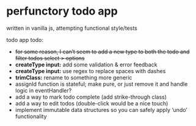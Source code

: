 # perfunctory todo app

written in vanilla js, attempting functional style/tests

todo app todo:
- ~~for some reason, I can’t seem to add a new type to both the todo and filter todos select > options~~
- **createType input:** add some validation & error feedback
- **createType input:** use regex to replace spaces with dashes
- **trimClass:** rename to something more generic
- assignId function is stateful; make pure, or just remove it and handle logic in eventHandler?
- add a way to mark todo complete (add strike-through class)
- add a way to edit todos (double-click would be a nice touch)
- implement immutable data structures so you can safely apply ‘undo’ functionality
